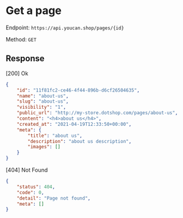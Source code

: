 # Get a page

Endpoint: `https://api.youcan.shop/pages/{id}`

Method: `GET`

## Response

[200] Ok

```json
{
    "id": "11f81fc2-ce46-4f44-896b-d6cf26504635",
    "name": "about-us",
    "slug": "about-us",
    "visibility": "1",
    "public_url": "http://my-store.dotshop.com/pages/about-us",
    "content": "<h4>about us</h4>",
    "created_at": "2021-04-19T12:33:50+00:00",
    "meta": {
        "title": "about us",
        "description": "about us description",
        "images": []
    }
}
```

[404] Not Found

```json
{
    "status": 404,
    "code": 0,
    "detail": "Page not found",
    "meta": []
}
```

